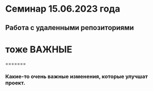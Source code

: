 ﻿# Семинар 15.06.2023 года
## Работа с удаленными репозиториями


# тоже ВАЖНЫЕ
=======
### Какие-то очень важные изменения, которые улучшат проект.

